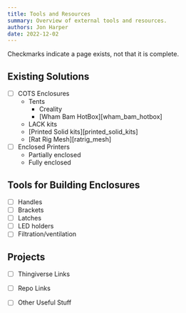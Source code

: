 ```yaml
---
title: Tools and Resources
summary: Overview of external tools and resources.
authors: Jon Harper
date: 2022-12-02
---
```


Checkmarks indicate a page exists, not that it is complete.

## Existing Solutions

- [ ] COTS Enclosures
    - Tents
        - Creality
        - [Wham Bam HotBox][wham_bam_hotbox]
    - LACK kits
    - [Printed Solid kits][printed_solid_kits]
    - [Rat Rig Mesh][ratrig_mesh]
- [ ] Enclosed Printers
    - Partially enclosed
    - Fully enclosed

## Tools for Building Enclosures

- [ ] Handles
- [ ] Brackets
- [ ] Latches
- [ ] LED holders
- [ ] Filtration/ventilation

## Projects

- [ ] Thingiverse Links
- [ ] Repo Links
- [ ] Other Useful Stuff


